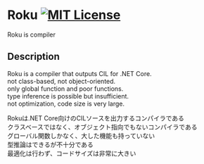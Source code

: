 # Roku [![MIT License](http://img.shields.io/badge/license-MIT-blue.svg?style=flat)](LICENSE)

Roku is compiler

## Description

Roku is a compiler that outputs CIL for .NET Core.  
not class-based, not object-oriented.  
only global function and poor functions.  
type inference is possible but insufficient.  
not optimization, code size is very large.

Rokuは.NET Core向けのCILソースを出力するコンパイラである  
クラスベースではなく、オブジェクト指向でもないコンパイラである  
グローバル関数しかなく、大した機能も持っていない  
型推論はできるが不十分である  
最適化は行わず、コードサイズは非常に大きい
